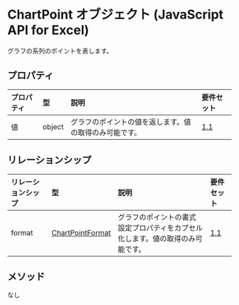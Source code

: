 # <a name="chartpoint-object-javascript-api-for-excel"></a>ChartPoint オブジェクト (JavaScript API for Excel)

グラフの系列のポイントを表します。

## <a name="properties"></a>プロパティ

| プロパティ       | 型    |説明| 要件セット|
|:---------------|:--------|:----------|:----|
|値|object|グラフのポイントの値を返します。値の取得のみ可能です。|[1.1](../requirement-sets/excel-api-requirement-sets.md)|

## <a name="relationships"></a>リレーションシップ
| リレーションシップ | 型    |説明| 要件セット|
|:---------------|:--------|:----------|:----|
|format|[ChartPointFormat](chartpointformat.md)|グラフのポイントの書式設定プロパティをカプセル化します。値の取得のみ可能です。|[1.1](../requirement-sets/excel-api-requirement-sets.md)|

## <a name="methods"></a>メソッド
なし

